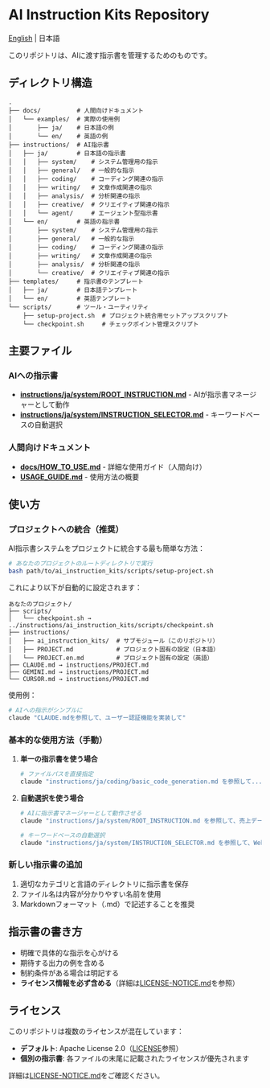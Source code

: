 # AI Instruction Kits Repository

[English](README_en.md) | 日本語

このリポジトリは、AIに渡す指示書を管理するためのものです。

## ディレクトリ構造

```
.
├── docs/          # 人間向けドキュメント
│   └── examples/  # 実際の使用例
│       ├── ja/    # 日本語の例
│       └── en/    # 英語の例
├── instructions/  # AI指示書
│   ├── ja/        # 日本語の指示書
│   │   ├── system/    # システム管理用の指示
│   │   ├── general/   # 一般的な指示
│   │   ├── coding/    # コーディング関連の指示
│   │   ├── writing/   # 文章作成関連の指示
│   │   ├── analysis/  # 分析関連の指示
│   │   ├── creative/  # クリエイティブ関連の指示
│   │   └── agent/     # エージェント型指示書
│   └── en/        # 英語の指示書
│       ├── system/    # システム管理用の指示
│       ├── general/   # 一般的な指示
│       ├── coding/    # コーディング関連の指示
│       ├── writing/   # 文章作成関連の指示
│       ├── analysis/  # 分析関連の指示
│       └── creative/  # クリエイティブ関連の指示
├── templates/     # 指示書のテンプレート
│   ├── ja/        # 日本語テンプレート
│   └── en/        # 英語テンプレート
└── scripts/       # ツール・ユーティリティ
    ├── setup-project.sh  # プロジェクト統合用セットアップスクリプト
    └── checkpoint.sh     # チェックポイント管理スクリプト
```

## 主要ファイル

### AIへの指示書
- **[instructions/ja/system/ROOT_INSTRUCTION.md](instructions/ja/system/ROOT_INSTRUCTION.md)** - AIが指示書マネージャーとして動作
- **[instructions/ja/system/INSTRUCTION_SELECTOR.md](instructions/ja/system/INSTRUCTION_SELECTOR.md)** - キーワードベースの自動選択

### 人間向けドキュメント
- **[docs/HOW_TO_USE.md](docs/HOW_TO_USE.md)** - 詳細な使用ガイド（人間向け）
- **[USAGE_GUIDE.md](USAGE_GUIDE.md)** - 使用方法の概要

## 使い方

### プロジェクトへの統合（推奨）

AI指示書システムをプロジェクトに統合する最も簡単な方法：

```bash
# あなたのプロジェクトのルートディレクトリで実行
bash path/to/ai_instruction_kits/scripts/setup-project.sh
```

これにより以下が自動的に設定されます：

```
あなたのプロジェクト/
├── scripts/
│   └── checkpoint.sh → ../instructions/ai_instruction_kits/scripts/checkpoint.sh
├── instructions/
│   ├── ai_instruction_kits/  # サブモジュール（このリポジトリ）
│   ├── PROJECT.md            # プロジェクト固有の設定（日本語）
│   └── PROJECT.en.md         # プロジェクト固有の設定（英語）
├── CLAUDE.md → instructions/PROJECT.md
├── GEMINI.md → instructions/PROJECT.md
└── CURSOR.md → instructions/PROJECT.md
```

使用例：
```bash
# AIへの指示がシンプルに
claude "CLAUDE.mdを参照して、ユーザー認証機能を実装して"
```

### 基本的な使用方法（手動）

1. **単一の指示書を使う場合**
   ```bash
   # ファイルパスを直接指定
   claude "instructions/ja/coding/basic_code_generation.md を参照して..."
   ```

2. **自動選択を使う場合**
   ```bash
   # AIに指示書マネージャーとして動作させる
   claude "instructions/ja/system/ROOT_INSTRUCTION.md を参照して、売上データを分析してレポートを作成"
   
   # キーワードベースの自動選択
   claude "instructions/ja/system/INSTRUCTION_SELECTOR.md を参照して、Web APIを実装"
   ```

### 新しい指示書の追加

1. 適切なカテゴリと言語のディレクトリに指示書を保存
2. ファイル名は内容が分かりやすい名前を使用
3. Markdownフォーマット（.md）で記述することを推奨

## 指示書の書き方

- 明確で具体的な指示を心がける
- 期待する出力の例を含める
- 制約条件がある場合は明記する
- **ライセンス情報を必ず含める**（詳細は[LICENSE-NOTICE.md](LICENSE-NOTICE.md)を参照）

## ライセンス

このリポジトリは複数のライセンスが混在しています：

- **デフォルト**: Apache License 2.0（[LICENSE](LICENSE)参照）
- **個別の指示書**: 各ファイルの末尾に記載されたライセンスが優先されます

詳細は[LICENSE-NOTICE.md](LICENSE-NOTICE.md)をご確認ください。